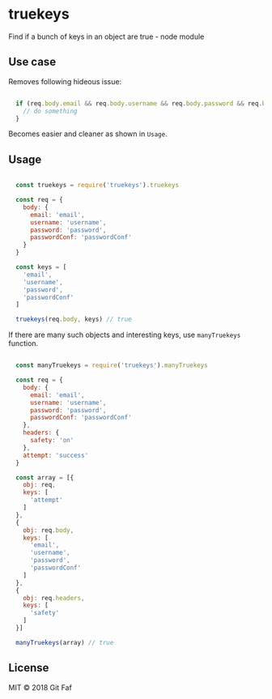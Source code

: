 # truekeys

Find if a bunch of keys in an object are true - node module

## Use case

Removes following hideous issue:

```javascript

  if (req.body.email && req.body.username && req.body.password && req.body.passwordConf) {
    // do something
  }

```

Becomes easier and cleaner as shown in `Usage`.

## Usage

```javascript

  const truekeys = require('truekeys').truekeys

  const req = {
    body: {
      email: 'email',
      username: 'username',
      password: 'password',
      passwordConf: 'passwordConf'
    }
  }

  const keys = [
    'email',
    'username',
    'password',
    'passwordConf'
  ]

  truekeys(req.body, keys) // true

```

If there are many such objects and interesting keys, use `manyTruekeys` function.

```javascript

  const manyTruekeys = require('truekeys').manyTruekeys

  const req = {
    body: {
      email: 'email',
      username: 'username',
      password: 'password',
      passwordConf: 'passwordConf'
    },
    headers: {
      safety: 'on'
    },
    attempt: 'success'
  }

  const array = [{
    obj: req,
    keys: [
      'attempt'
    ]
  },
  {
    obj: req.body,
    keys: [
      'email',
      'username',
      'password',
      'passwordConf'
    ]
  },
  {
    obj: req.headers,
    keys: [
      'safety'
    ]
  }]

  manyTruekeys(array) // true

```

## License

MIT &copy; 2018 Git Faf
